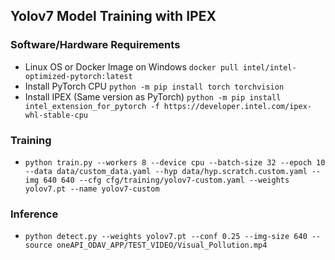 ## Yolov7 Model Training with IPEX

### Software/Hardware Requirements
- Linux OS or Docker Image on Windows ```docker pull intel/intel-optimized-pytorch:latest```
- Install PyTorch CPU ```python -m pip install torch torchvision```
- Install IPEX (Same version as PyTorch) ``` python -m pip install intel_extension_for_pytorch -f https://developer.intel.com/ipex-whl-stable-cpu ```

### Training
- ``` python train.py --workers 8 --device cpu --batch-size 32 --epoch 10 --data data/custom_data.yaml --hyp data/hyp.scratch.custom.yaml --img 640 640 --cfg cfg/training/yolov7-custom.yaml --weights yolov7.pt --name yolov7-custom ```

### Inference
- ``` python detect.py --weights yolov7.pt --conf 0.25 --img-size 640 --source oneAPI_ODAV_APP/TEST_VIDEO/Visual_Pollution.mp4 ```
